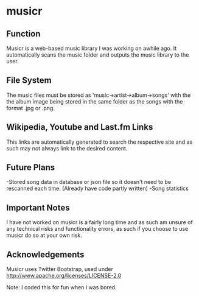 musicr
=========

Function
---------

Musicr is a web-based music library I was working on awhile ago. It automatically scans the music folder and outputs the music library to the user.

File System
---------

The music files must be stored as 'music->artist->album->songs' with the the album image being stored in the same folder as the songs with the format .jpg or .png.

Wikipedia, Youtube and Last.fm Links
---------

This links are automatically generated to search the respective site and as such may not always link to the desired content.

Future Plans
---------

-Stored song data in database or json file so it doesn't need to be rescanned each time. (Already have code partly written)
-Song statistics

Important Notes
---------

I have not worked on musicr is a fairly long time and as such am unsure of any technical risks and functionality errors, as such if you choose to use musicr do so at your own risk.

Acknowledgements
---------

Musicr uses Twitter Bootstrap, used under http://www.apache.org/licenses/LICENSE-2.0


Note: I coded this for fun when I was bored.
